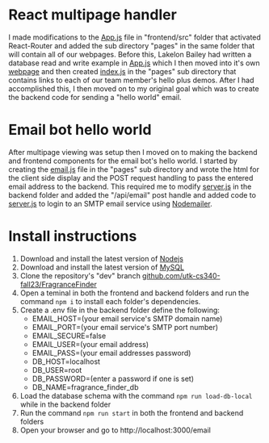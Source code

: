 # React multipage handler
I made modifications to the [App.js](https://github.com/utk-cs340-fall23/FragranceFinder/blob/dev/frontend/src/App.js) file in "frontend/src" folder that activated React-Router and added the sub directory "pages" in the same folder that will contain all of our webpages. Before this, Lakelon Bailey had written a database read and write example in [App.js](https://github.com/utk-cs340-fall23/FragranceFinder/blob/dev/frontend/src/App.js) which I then moved into it's own [webpage](https://github.com/utk-cs340-fall23/FragranceFinder/blob/dev/frontend/src/pages/CrudExample.js) and then created [index.js](https://github.com/utk-cs340-fall23/FragranceFinder/blob/dev/frontend/src/pages/index.js) in the "pages" sub directory that contains links to each of our team member's hello plus demos. After I had accomplished this, I then moved on to my original goal which was to create the backend code for sending a "hello world" email.

# Email bot hello world
After multipage viewing was setup then I moved on to making the backend and frontend components for the email bot's hello world. I started by creating the [email.js](https://github.com/utk-cs340-fall23/FragranceFinder/blob/dev/frontend/src/pages/email.js) file in the "pages" sub directory and wrote the html for the client side display and the POST request handling to pass the entered email address to the backend. This required me to modify [server.js](https://github.com/utk-cs340-fall23/FragranceFinder/blob/dev/backend/server.js) in the backend folder and added the "/api/email" post handle and added code to [server.js](https://github.com/utk-cs340-fall23/FragranceFinder/blob/dev/backend/server.js) to login to an SMTP email service using [Nodemailer](https://nodemailer.com/).

# Install instructions
1. Download and install the latest version of [Nodejs](https://nodejs.org)
2. Download and install the latest version of [MySQL](https://www.mysql.com/downloads/)
3. Clone the repository's "dev" branch [github.com/utk-cs340-fall23/FragranceFinder](https://github.com/utk-cs340-fall23/FragranceFinder)
4. Open a teminal in both the frontend and backend folders and run the command `npm i` to install each folder's dependencies.
5. Create a .env file in the backend folder define the following:
   * EMAIL_HOST=(your email service's SMTP domain name)
   * EMAIL_PORT=(your email service's SMTP port number)
   * EMAIL_SECURE=false
   * EMAIL_USER=(your email address)
   * EMAIL_PASS=(your email addresses password)
   * DB_HOST=localhost
   * DB_USER=root
   * DB_PASSWORD=(enter a password if one is set)
   * DB_NAME=fragrance_finder_db
6. Load the database schema with the command `npm run load-db-local` while in the backend folder
7. Run the command `npm run start` in both the frontend and backend folders
8. Open your browser and go to http://localhost:3000/email

